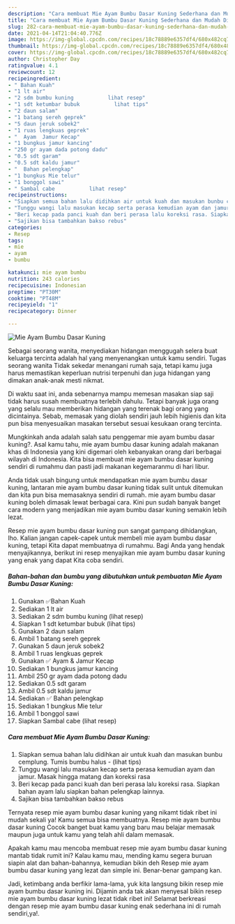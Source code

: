 ```yaml
---
description: "Cara membuat Mie Ayam Bumbu Dasar Kuning Sederhana dan Mudah Dibuat"
title: "Cara membuat Mie Ayam Bumbu Dasar Kuning Sederhana dan Mudah Dibuat"
slug: 282-cara-membuat-mie-ayam-bumbu-dasar-kuning-sederhana-dan-mudah-dibuat
date: 2021-04-14T21:04:40.776Z
image: https://img-global.cpcdn.com/recipes/18c78889e6357df4/680x482cq70/mie-ayam-bumbu-dasar-kuning-foto-resep-utama.jpg
thumbnail: https://img-global.cpcdn.com/recipes/18c78889e6357df4/680x482cq70/mie-ayam-bumbu-dasar-kuning-foto-resep-utama.jpg
cover: https://img-global.cpcdn.com/recipes/18c78889e6357df4/680x482cq70/mie-ayam-bumbu-dasar-kuning-foto-resep-utama.jpg
author: Christopher Day
ratingvalue: 4.1
reviewcount: 12
recipeingredient:
- " Bahan Kuah"
- "1 lt air"
- "2 sdm bumbu kuning           lihat resep"
- "1 sdt ketumbar bubuk           lihat tips"
- "2 daun salam"
- "1 batang sereh geprek"
- "5 daun jeruk sobek2"
- "1 ruas lengkuas geprek"
- "  Ayam  Jamur Kecap"
- "1 bungkus jamur kancing"
- "250 gr ayam dada potong dadu"
- "0.5 sdt garam"
- "0.5 sdt kaldu jamur"
- "  Bahan pelengkap"
- "1 bungkus Mie telur"
- "1 bonggol sawi"
- " Sambal cabe           lihat resep"
recipeinstructions:
- "Siapkan semua bahan lalu didihkan air untuk kuah dan masukan bunbu cemplung. Tumis bumbu halus           (lihat tips)"
- "Tunggu wangi lalu masukan kecap serta perasa kemudian ayam dan jamur. Masak hingga matang dan koreksi rasa"
- "Beri kecap pada panci kuah dan beri perasa lalu koreksi rasa. Siapkan bahan ayam lalu siapkan bahan pelengkap lainnya."
- "Sajikan bisa tambahkan bakso rebus"
categories:
- Resep
tags:
- mie
- ayam
- bumbu

katakunci: mie ayam bumbu 
nutrition: 243 calories
recipecuisine: Indonesian
preptime: "PT30M"
cooktime: "PT48M"
recipeyield: "1"
recipecategory: Dinner

---
```



![Mie Ayam Bumbu Dasar Kuning](https://img-global.cpcdn.com/recipes/18c78889e6357df4/680x482cq70/mie-ayam-bumbu-dasar-kuning-foto-resep-utama.jpg)

Sebagai seorang wanita, menyediakan hidangan menggugah selera buat keluarga tercinta adalah hal yang menyenangkan untuk kamu sendiri. Tugas seorang  wanita Tidak sekedar menangani rumah saja, tetapi kamu juga harus memastikan keperluan nutrisi terpenuhi dan juga hidangan yang dimakan anak-anak mesti nikmat.

Di waktu  saat ini, anda sebenarnya mampu memesan masakan siap saji tidak harus susah membuatnya terlebih dahulu. Tetapi banyak juga orang yang selalu mau memberikan hidangan yang terenak bagi orang yang dicintainya. Sebab, memasak yang diolah sendiri jauh lebih higienis dan kita pun bisa menyesuaikan masakan tersebut sesuai kesukaan orang tercinta. 



Mungkinkah anda adalah salah satu penggemar mie ayam bumbu dasar kuning?. Asal kamu tahu, mie ayam bumbu dasar kuning adalah makanan khas di Indonesia yang kini digemari oleh kebanyakan orang dari berbagai wilayah di Indonesia. Kita bisa membuat mie ayam bumbu dasar kuning sendiri di rumahmu dan pasti jadi makanan kegemaranmu di hari libur.

Anda tidak usah bingung untuk mendapatkan mie ayam bumbu dasar kuning, lantaran mie ayam bumbu dasar kuning tidak sulit untuk ditemukan dan kita pun bisa memasaknya sendiri di rumah. mie ayam bumbu dasar kuning boleh dimasak lewat berbagai cara. Kini pun sudah banyak banget cara modern yang menjadikan mie ayam bumbu dasar kuning semakin lebih lezat.

Resep mie ayam bumbu dasar kuning pun sangat gampang dihidangkan, lho. Kalian jangan capek-capek untuk membeli mie ayam bumbu dasar kuning, tetapi Kita dapat membuatnya di rumahmu. Bagi Anda yang hendak menyajikannya, berikut ini resep menyajikan mie ayam bumbu dasar kuning yang enak yang dapat Kita coba sendiri.

<!--inarticleads1-->

##### Bahan-bahan dan bumbu yang dibutuhkan untuk pembuatan Mie Ayam Bumbu Dasar Kuning:

1. Gunakan  ✅Bahan Kuah
1. Sediakan 1 lt air
1. Sediakan 2 sdm bumbu kuning           (lihat resep)
1. Siapkan 1 sdt ketumbar bubuk           (lihat tips)
1. Gunakan 2 daun salam
1. Ambil 1 batang sereh geprek
1. Gunakan 5 daun jeruk sobek2
1. Ambil 1 ruas lengkuas geprek
1. Gunakan  ✅ Ayam &amp; Jamur Kecap
1. Sediakan 1 bungkus jamur kancing
1. Ambil 250 gr ayam dada potong dadu
1. Sediakan 0.5 sdt garam
1. Ambil 0.5 sdt kaldu jamur
1. Sediakan  ✅ Bahan pelengkap
1. Sediakan 1 bungkus Mie telur
1. Ambil 1 bonggol sawi
1. Siapkan  Sambal cabe           (lihat resep)




<!--inarticleads2-->

##### Cara membuat Mie Ayam Bumbu Dasar Kuning:

1. Siapkan semua bahan lalu didihkan air untuk kuah dan masukan bunbu cemplung. Tumis bumbu halus -           (lihat tips)
1. Tunggu wangi lalu masukan kecap serta perasa kemudian ayam dan jamur. Masak hingga matang dan koreksi rasa
1. Beri kecap pada panci kuah dan beri perasa lalu koreksi rasa. Siapkan bahan ayam lalu siapkan bahan pelengkap lainnya.
1. Sajikan bisa tambahkan bakso rebus




Ternyata resep mie ayam bumbu dasar kuning yang nikamt tidak ribet ini mudah sekali ya! Kamu semua bisa membuatnya. Resep mie ayam bumbu dasar kuning Cocok banget buat kamu yang baru mau belajar memasak maupun juga untuk kamu yang telah ahli dalam memasak.

Apakah kamu mau mencoba membuat resep mie ayam bumbu dasar kuning mantab tidak rumit ini? Kalau kamu mau, mending kamu segera buruan siapin alat dan bahan-bahannya, kemudian bikin deh Resep mie ayam bumbu dasar kuning yang lezat dan simple ini. Benar-benar gampang kan. 

Jadi, ketimbang anda berfikir lama-lama, yuk kita langsung bikin resep mie ayam bumbu dasar kuning ini. Dijamin anda tak akan menyesal bikin resep mie ayam bumbu dasar kuning lezat tidak ribet ini! Selamat berkreasi dengan resep mie ayam bumbu dasar kuning enak sederhana ini di rumah sendiri,ya!.


